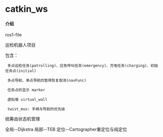 # catkin_ws

#### 介绍
ros1-file

巡检机器人项目

包含：

     多点巡检任务(patrolling)、应急呼叫任务(emergency)、充电任务(charging)、初始任务点(initial)

     多点导航、单点导航的暂停恢复取消(navFunc)

     任务点的显示 marker
      
     虚拟墙 virtual_wall
     
     twist_mux: 手柄与导航的优先级

统筹由状态机管理

全局--Dijkstra
局部--TEB
定位--Cartographer重定位与纯定位
